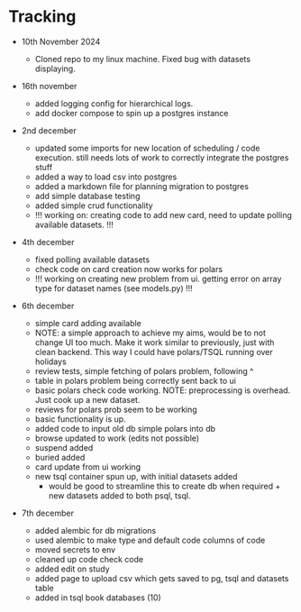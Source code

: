 # Tracking

- 10th November 2024

  - Cloned repo to my linux machine. Fixed bug with datasets displaying.

- 16th november

  - added logging config for hierarchical logs.
  - add docker compose to spin up a postgres instance

- 2nd december

  - updated some imports for new location of scheduling / code execution. still needs lots of work to correctly integrate the postgres stuff
  - added a way to load csv into postgres
  - added a markdown file for planning migration to postgres
  - add simple database testing
  - added simple crud functionality
  - !!! working on: creating code to add new card, need to update polling available datasets. !!!

- 4th december

  - fixed polling available datasets
  - check code on card creation now works for polars
  - !!! working on creating new problem from ui. getting error on array type for dataset names (see models.py) !!!

- 6th december

  - simple card adding available
  - NOTE: a simple approach to achieve my aims, would be to not change UI too much. Make it work similar to previously, just with clean backend. This way I could have polars/TSQL running over holidays
  - review tests, simple fetching of polars problem, following ^
  - table in polars problem being correctly sent back to ui
  - basic polars check code working. NOTE: preprocessing is overhead. Just cook up a new dataset.
  - reviews for polars prob seem to be working
  - basic functionality is up.
  - added code to input old db simple polars into db
  - browse updated to work (edits not possible)
  - suspend added
  - buried added
  - card update from ui working
  - new tsql container spun up, with initial datasets added
    - would be good to streamline this to create db when required + new datasets added to both psql, tsql.

- 7th december
  - added alembic for db migrations
  - used alembic to make type and default code columns of code
  - moved secrets to env
  - cleaned up code check code
  - added edit on study
  - added page to upload csv which gets saved to pg, tsql and datasets table
  - added in tsql book databases (10)
